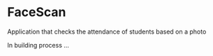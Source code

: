# FaceScan
Application that checks the attendance of students based on a photo

In building process ...